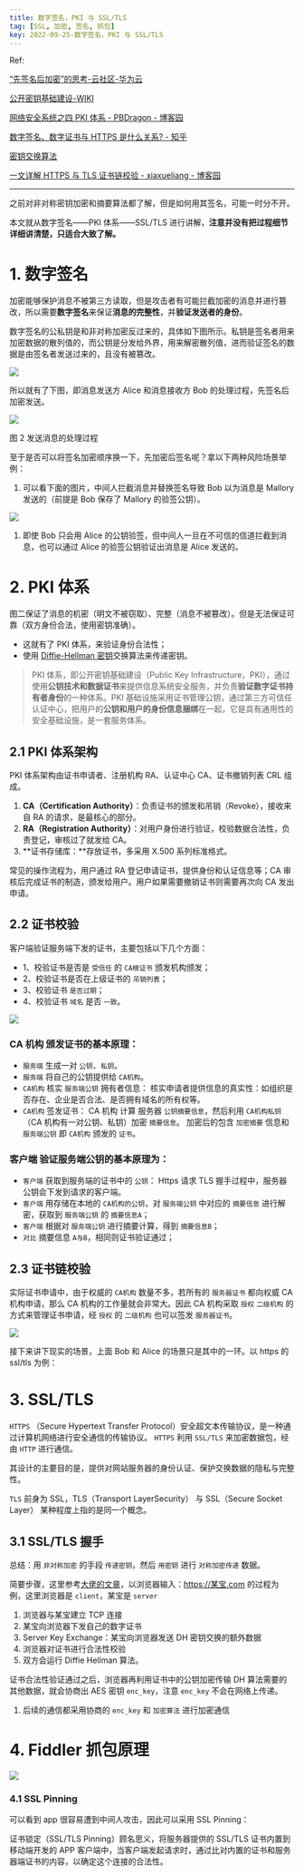 ```yaml
---
title: 数字签名，PKI 与 SSL/TLS
tag: [SSL, 加密, 签名, 抓包]
key: 2022-09-25-数字签名，PKI 与 SSL/TLS
---
```


Ref:

[“先签名后加密”的思考-云社区-华为云](https://bbs.huaweicloud.com/blogs/205524)

[公开密钥基础建设-WIKI](https://zh.wikipedia.org/zh-sg/%E5%85%AC%E9%96%8B%E9%87%91%E9%91%B0%E5%9F%BA%E7%A4%8E%E5%BB%BA%E8%A8%AD)

[网络安全系统之四 PKI 体系 - PBDragon - 博客园](https://www.cnblogs.com/PBDragon/p/12694274.html)

[数字签名、数字证书与 HTTPS 是什么关系? - 知乎](https://www.zhihu.com/question/52493697/answer/130813213)

[密钥交换算法](https://www.liaoxuefeng.com/wiki/1252599548343744/1304227905273889)

[一文详解 HTTPS 与 TLS 证书链校验 - xiaxueliang - 博客园](https://www.cnblogs.com/xiaxveliang/p/13183175.html)

---

之前对非对称密钥加密和摘要算法都了解，但是如何用其签名，可能一时分不开。

本文就从数字签名——PKI 体系——SSL/TLS 进行讲解，**注意并没有把过程细节详细讲清楚，只适合大致了解。**

# 1. 数字签名

加密能够保护消息不被第三方读取，但是攻击者有可能拦截加密的消息并进行篡改，所以需要**数字签名**来保证**消息的完整性**，并**验证发送者的身份**。

数字签名的公私钥是和非对称加密反过来的，具体如下图所示。私钥是签名者用来加密数据的散列值的，而公钥是分发给外界，用来解密散列值，进而验证签名的数据是由签名者发送过来的，且没有被篡改。

![](https://xdo0.github.io/imgsrc/boxcnuijxGoQF7rWsL1Othhe9Oh.png)

所以就有了下图，即消息发送方 Alice 和消息接收方 Bob 的处理过程，先签名后加密发送。

![](https://xdo0.github.io/imgsrc/boxcnl6CM00PyWQBvDTRWBSgrue.png)

图 2 发送消息的处理过程

至于是否可以将签名加密顺序换一下，先加密后签名呢？拿以下两种风险场景举例：

1. 可以看下面的图片，中间人拦截消息并替换签名导致 Bob 以为消息是 Mallory 发送的（前提是 Bob 保存了 Mallory 的验签公钥）。

![](https://xdo0.github.io/imgsrc/boxcn8apkDG09LUFvPevk37mhre.png)

1. 即使 Bob 只会用 Alice 的公钥验签，但中间人一旦在不可信的信道拦截到消息，也可以通过 Alice 的验签公钥验证出消息是 Alice 发送的。

# 2. PKI 体系

图二保证了消息的机密（明文不被窃取）、完整（消息不被篡改）。但是无法保证可靠（双方身份合法，使用密钥准确）。

- 这就有了 PKI 体系，来验证身份合法性；
- 使用 [Diffie-Hellman 密钥](https://www.liaoxuefeng.com/wiki/1252599548343744/1304227905273889)交换算法来传递密钥。

> PKI 体系，即公开密钥基础建设（Public Key Infrastructure，PKI），通过使用**公钥技术和数据证书**来提供信息系统安全服务，并负责**验证数字证书持有者身份**的一种体系。PKI 基础设施采用证书管理公钥，通过第三方可信任认证中心，把用户的**公钥和用户的身份信息捆绑**在一起，它是具有通用性的安全基础设施，是一套服务体系。

## **2.1 PKI 体系架构**

PKI 体系架构由证书申请者、注册机构 RA、认证中心 CA、证书撤销列表 CRL 组成。

1. **CA（Certification Authority）**：负责证书的颁发和吊销（Revoke），接收来自 RA 的请求，是最核心的部分。
2. **RA（Registration Authority）**：对用户身份进行验证，校验数据合法性，负责登记，审核过了就发给 CA。
3. **证书存储库：**存放证书，多采用 X.500 系列标准格式。

常见的操作流程为，用户通过 RA 登记申请证书，提供身份和认证信息等；CA 审核后完成证书的制造，颁发给用户。用户如果需要撤销证书则需要再次向 CA 发出申请。

## 2.2 证书校验

客户端验证服务端下发的证书，主要包括以下几个方面：

- 1、校验证书是否是 `受信任` 的 `CA根证书` 颁发机构颁发；
- 2、校验证书是否在上级证书的 `吊销列表`；
- 3、校验证书 `是否过期`；
- 4、校验证书 `域名` 是否 `一致`。

![](https://xdo0.github.io/imgsrc/boxcnJ7OXVpH5ILsrUBDaOxonTz.png)

### **CA 机构 颁发证书的基本原理：**

- `服务端` 生成一对 `公钥`、`私钥`。
- `服务端` 将自己的公钥提供给 `CA机构`。
- `CA机构` 核实 `服务端公钥` 拥有者信息： 核实申请者提供信息的真实性：如组织是否存在、企业是否合法、是否拥有域名的所有权等。
- `CA机构` 签发证书： CA 机构 计算 服务器 `公钥摘要信息`，然后利用 `CA机构私钥`（CA 机构有一对公钥、私钥）加密 `摘要信息`。 加密后的包含 `加密摘要` 信息和 `服务端公钥` 即 `CA机构` 颁发的 `证书`。

### **客户端 验证服务端公钥的基本原理为：**

- `客户端` 获取到服务端的证书中的 `公钥`： Https 请求 TLS 握手过程中，服务器公钥会下发到请求的客户端。
- `客户端` 用存储在本地的 `CA机构的公钥`，对 `服务端公钥` 中对应的 `摘要信息` 进行解密，获取到 `服务端公钥` 的 `摘要信息A`；
- `客户端` 根据对 `服务端公钥` 进行摘要计算，得到 `摘要信息B`；
- `对比` 摘要信息 `A与B`，相同则证书验证通过；

## 2.3 证书链校验

实际证书申请中，由于权威的 `CA机构` 数量不多，若所有的 `服务器证书` 都向权威 CA 机构申请，那么 CA 机构的工作量就会非常大。因此 CA 机构采取 `授权` `二级机构` 的方式来管理证书申请，经 `授权` 的 `二级机构` 也可以签发 `服务器证书`。

![](https://xdo0.github.io/imgsrc/boxcndGWoHP9LwIU6FqVxKXREkh.png)

接下来讲下现实的场景，上面 Bob 和 Alice 的场景只是其中的一环。以 https 的 ssl/tls 为例：

# 3. SSL/TLS

`HTTPS` （Secure Hypertext Transfer Protocol）安全超文本传输协议，是一种通过计算机网络进行安全通信的传输协议。 `HTTPS` 利用 `SSL/TLS` 来加密数据包，经由 `HTTP` 进行通信。

其设计的主要目的是，提供对网站服务器的身份认证、保护交换数据的隐私与完整性。

`TLS` 前身为 SSL，TLS（Transport LayerSecurity） 与 SSL（Secure Socket Layer） 某种程度上指的是同一个概念。

## 3.1 SSL/TLS 握手

总结：用 `非对称加密` 的手段 `传递密钥`，然后 `用密钥` 进行 `对称加密传递` 数据。

简要步骤，这里参考[大佬的文章](https://www.zhihu.com/question/52493697/answer/130813213)，以浏览器输入：https://某宝.com 的过程为例，这里浏览器是 `client`，某宝是 `server`

1. 浏览器与某宝建立 TCP 连接
2. 某宝向浏览器下发自己的数字证书
3. Server Key Exchange：某宝向浏览器发送 DH 密钥交换的额外数据
4. 浏览器对证书进行合法性校验
5. 双方会运行 Diffie Hellman 算法。

证书合法性验证通过之后，浏览器再利用证书中的公钥加密传输 DH 算法需要的其他数据，就会协商出 AES 密钥 `enc_key`，注意 `enc_key` 不会在网络上传递。

1. 后续的通信都采用协商的 `enc_key` 和 `加密算法` 进行加密通信

# 4. Fiddler 抓包原理

![](https://xdo0.github.io/imgsrc/boxcndhZKd7dpwUlLCyFVtiYHOh.png)

### 4.1 SSL Pinning

可以看到 app 很容易遭到中间人攻击，因此可以采用 SSL Pinning：

证书锁定（SSL/TLS Pinning）顾名思义，将服务器提供的 SSL/TLS 证书内置到移动端开发的 APP 客户端中，当客户端发起请求时，通过比对内置的证书和服务器端证书的内容，以确定这个连接的合法性。

